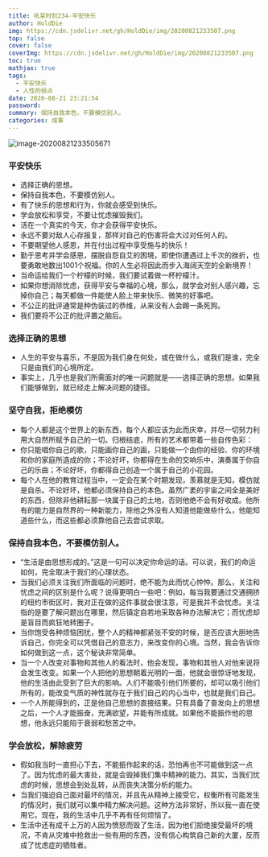 ```yaml
---
title: 吼呆时刻234-平安快乐
author: HoldDie
img: https://cdn.jsdelivr.net/gh/HoldDie/img/20200821233507.png
top: false
cover: false
coverImg: https://cdn.jsdelivr.net/gh/HoldDie/img/20200821233507.png
toc: true
mathjax: true
tags:
  - 平安快乐
  - 人性的弱点
date: 2020-08-21 23:21:54
password:
summary: 保持自我本色，不要模仿别人。
categories: 成事
---
```


![image-20200821233505671](https://cdn.jsdelivr.net/gh/HoldDie/img/20200821233507.png)

### 平安快乐

- 选择正确的思想。
- 保持自我本色，不要模仿别人。
- 有了快乐的思想和行为，你就会感受到快乐。
- 学会放松和享受，不要让忧虑摧毁我们。
- 活在一个真实的今天，你才会获得平安快乐。
- 永远不要对敌人心存报复，那样对自己的伤害将会大过对任何人的。
- 不要期望他人感恩，并在付出过程中享受施与的快乐！
- 勤于思考并学会感恩，摆脱自怨自艾的困境，即使你遭遇过上千次的挫折，也要勇敢地数出1001个祝福。你的人生必将因此而步入海阔天空的全新境界！
- 当命运给我们一个柠檬的时候，我们要试着做一杯柠檬汁。
- 如果你想消除忧虑，获得平安与幸福的心境，那么，就学会对别人感兴趣，忘掉你自己；每天都做一件能使人脸上带来快乐、微笑的好事吧。
- 不公正的批评通常是种伪装过的恭维，从来没有人会踢一条死狗。
- 我们要将不公正的批评置之脑后。

### **选择正确的思想**

- 人生的平安与喜乐，不是因为我们身在何处，或在做什么，或我们是谁，完全只是由我们的心境所定。
- 事实上，几乎也是我们所需面对的唯一问题就是——选择正确的思想。如果我们能够做到，就已经走上解决问题的捷径。

### **坚守自我，拒绝模仿**

- 每个人都是这个世界上的新东西，每个人都应该为此而庆幸，并尽一切努力利用大自然所赋予自己的一切。归根结底，所有的艺术都带着一些自传色彩：
- 你只能唱你自己的歌，只能画你自己的画，只能做一个由你的经验、你的环境和你的家庭所造成的你；不论好坏，你都得在生命的交响乐中，演奏属于你自己的乐曲；不论好坏，你都得自己创造一个属于自己的小花园。
- 每个人在他的教育过程当中，一定会在某个时期发现，羡慕就是无知，模仿就是自杀。不论好坏，他都必须保持自己的本色。虽然广袤的宇宙之间全是美好的东西，但除非他耕耘那一块属于自己的土地，否则他绝不会有好收成。他所有的能力是自然界的一种新能力，除他之外没有人知道他能做些什么，他能知道些什么，而这些都必须靠他自己去尝试求取。

### **保持自我本色，不要模仿别人。**

- “生活是由思想形成的。”这是一句可以决定你命运的话。可以说，我们的命运如何，完全取决于我们的心理状态。
- 当我们必须关注我们所面临的问题时，绝不能为此而忧心忡忡。那么，关注和忧虑之间的区别是什么呢？说得更明白一些吧：例如，每当我要通过交通拥挤的纽约市街区时，我对正在做的这件事就会很注意，可是我并不会忧虑。关注指的是要了解问题出在哪里，然后镇定自若地采取各种办法解决它；而忧虑却是盲目而疯狂地转圈子。
- 当你饱受各种烦恼困扰，整个人的精神都紧张不安的时候，是否应该大胆地告诉自己，你完全可以凭借自己的意志力，来改变你的心境。当然，我会告诉你如何做到这一点，这个秘诀非常简单。
- 当一个人改变对事物和其他人的看法时，他会发现，事物和其他人对他来说将会发生改变。如果一个人把他的思想朝着光明的一面，他就会很惊讶地发现，他的生活由此受到了巨大的影响。人们不能吸引他们所要的，却可以吸引他们所有的，能改变气质的神性就存在于我们自己的内心当中，也就是我们自己。
- 一个人所能得到的，正是他自己思想的直接结果。只有具备了奋发向上的思想之后，一个人才能振奋，充满欲望，并能有所成就。如果他不能振作他的思想，他永远只能陷于衰弱和愁苦之中。

### **学会放松，解除疲劳**

- 假如我当时一直担心下去，不能振作起来的话，恐怕再也不可能做到这一点了。因为忧虑的最大害处，就是会毁掉我们集中精神的能力。其实，当我们忧虑的时候，思想会到处乱转，从而丧失决策分析的能力。
- 当我们强迫自己面对最坏的情况，并且先从精神上接受它，权衡所有可能发生的情况时，我们就可以集中精力解决问题。这种方法非常好，所以我一直在使用它。现在，我的生活中几乎不再有任何烦恼了。
- 生活中还有成千上万的人因为愤怒而毁了生活，因为他们拒绝接受最坏的境况，不肯从灾难中抢救出一些有用的东西，没有信心构筑自己新的大厦，反而成了忧虑症的牺牲者。
